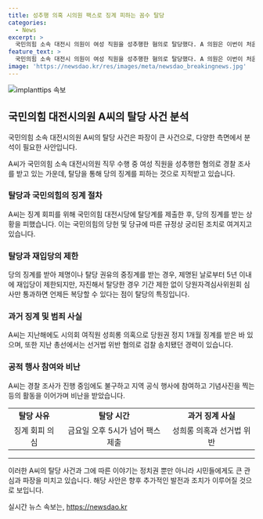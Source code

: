 ```yaml
---
title: 성추행 의혹 시의원 팩스로 징계 피하는 꼼수 탈당
categories:
  - News
excerpt: >
  국민의힘 소속 대전시 의원이 여성 직원을 성추행한 혐의로 탈당했다. A 의원은 이번이 처음이 아니며, 지난해에도 성희롱 의혹으로 징계를 받았고, 총선에선 선거법 위반 혐의로 검찰 송치됐다. 그러나 국민의힘 대전시당에 탈당계를 제출함으로써 징계를 피하려는 행동을 보였다. A 의원의 행동은 규정을 이용한 꼼수 탈당으로 비난을 받았으며, 재입당 가능성 등에도 논란이 일고 있다.
feature_text: >
  국민의힘 소속 대전시 의원이 여성 직원을 성추행한 혐의로 탈당했다. A 의원은 이번이 처음이 아니며, 지난해에도 성희롱 의혹으로 징계를 받았고, 총선에선 선거법 위반 혐의로 검찰 송치됐다. 그러나 국민의힘 대전시당에 탈당계를 제출함으로써 징계를 피하려는 행동을 보였다. A 의원의 행동은 규정을 이용한 꼼수 탈당으로 비난을 받았으며, 재입당 가능성 등에도 논란이 일고 있다.
image: 'https://newsdao.kr/res/images/meta/newsdao_breakingnews.jpg'
---
```


<p><img src="https://newsdao.kr/res/images/meta/newsdao_breakingnews.jpg" alt="implanttips 속보" /></p>

<h2 data-ke-size="size26">국민의힘 대전시의원 A씨의 탈당 사건 분석</h2>

<p>국민의힘 소속 대전시의원 A씨의 탈당 사건은 파장이 큰 사건으로, 다양한 측면에서 분석이 필요한 사안입니다.</p>

<p data-ke-size="size16">A씨가 국민의힘 소속 대전시의원 직무 수행 중 여성 직원을 성추행한 혐의로 경찰 조사를 받고 있는 가운데, 탈당을 통해 당의 징계를 피하는 것으로 지적받고 있습니다.</p>

<h3>탈당과 국민의힘의 징계 절차</h3>

<p data-ke-size="size16">A씨는 징계 회피를 위해 국민의힘 대전시당에 탈당계를 제출한 후, 당의 징계를 받는 상황을 피했습니다. 이는 국민의힘의 당헌 및 당규에 따른 규정상 궁리된 조치로 여겨지고 있습니다.</p>

<h3>탈당과 재입당의 제한</h3>

<p data-ke-size="size16">당의 징계를 받아 제명이나 탈당 권유의 중징계를 받는 경우, 제명된 날로부터 5년 이내에 재입당이 제한되지만, 자진해서 탈당한 경우 기간 제한 없이 당원자격심사위원회 심사만 통과하면 언제든 복당할 수 있다는 점이 탈당의 특징입니다.</p>

<h3>과거 징계 및 범죄 사실</h3>

<p data-ke-size="size16">A씨는 지난해에도 시의회 여직원 성희롱 의혹으로 당원권 정지 1개월 징계를 받은 바 있으며, 또한 지난 총선에서는 선거법 위반 혐의로 검찰 송치됐던 경력이 있습니다.</p>

<h3>공적 행사 참여와 비난</h3>

<p data-ke-size="size16">A씨는 경찰 조사가 진행 중임에도 불구하고 지역 공식 행사에 참여하고 기념사진을 찍는 등의 활동을 이어가며 비난을 받았습니다.</p>

<table>
    <tr>
        <td style="text-align: center; height: 17px;"><b>탈당 사유</b></td>
        <td style="text-align: center; height: 17px;"><b>탈당 시간</b></td>
        <td style="text-align: center; height: 17px;"><b>과거 징계 사실</b></td>
    </tr>
    <tr>
        <td style="text-align: center; height: 17px;">징계 회피 의심</td>
        <td style="text-align: center; height: 17px;">금요일 오후 5시가 넘어 팩스 제출</td>
        <td style="text-align: center; height: 17px;">성희롱 의혹과 선거법 위반</td>
    </tr>
</table>

<hr>

<p>이러한 A씨의 탈당 사건과 그에 따른 이야기는 정치권 뿐만 아니라 시민들에게도 큰 관심과 파장을 미치고 있습니다. 해당 사안은 향후 추가적인 발전과 조치가 이루어질 것으로 보입니다.</p>
실시간 뉴스 속보는, <a href="https://newsdao.kr" rel="dofollow">https://newsdao.kr</a>



